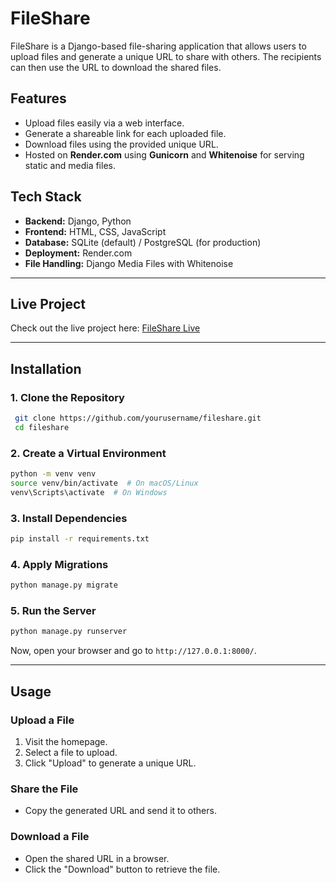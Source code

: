 # FileShare

FileShare is a Django-based file-sharing application that allows users to upload files and generate a unique URL to share with others. The recipients can then use the URL to download the shared files.

## Features
- Upload files easily via a web interface.
- Generate a shareable link for each uploaded file.
- Download files using the provided unique URL.
- Hosted on **Render.com** using **Gunicorn** and **Whitenoise** for serving static and media files.

## Tech Stack
- **Backend:** Django, Python
- **Frontend:** HTML, CSS, JavaScript
- **Database:** SQLite (default) / PostgreSQL (for production)
- **Deployment:** Render.com
- **File Handling:** Django Media Files with Whitenoise

---

## Live Project
Check out the live project here: [FileShare Live](https://fileshare-ggz0.onrender.com)

---

## Installation
### 1. Clone the Repository
```sh
 git clone https://github.com/yourusername/fileshare.git
 cd fileshare
```

### 2. Create a Virtual Environment
```sh
python -m venv venv
source venv/bin/activate  # On macOS/Linux
venv\Scripts\activate  # On Windows
```

### 3. Install Dependencies
```sh
pip install -r requirements.txt
```

### 4. Apply Migrations
```sh
python manage.py migrate
```

### 5. Run the Server
```sh
python manage.py runserver
```

Now, open your browser and go to `http://127.0.0.1:8000/`.

---

## Usage
### Upload a File
1. Visit the homepage.
2. Select a file to upload.
3. Click "Upload" to generate a unique URL.

### Share the File
- Copy the generated URL and send it to others.

### Download a File
- Open the shared URL in a browser.
- Click the "Download" button to retrieve the file.




